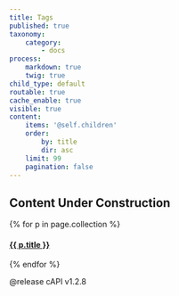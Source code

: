 ```yaml
---
title: Tags
published: true
taxonomy:
    category:
        - docs
process:
    markdown: true
    twig: true
child_type: default
routable: true
cache_enable: true
visible: true
content:
    items: '@self.children'
    order:
        by: title
        dir: asc
    limit: 99
    pagination: false
---
```


## Content Under Construction

{% for p in page.collection %}
#### [ {{ p.title }}]({{p.link}})
{% endfor %}

@release cAPI v1.2.8